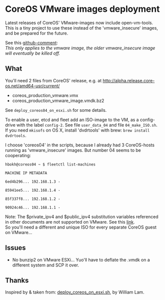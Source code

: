 # CoreOS VMware images deployment

Latest releases of CoreOS' VMware-images now include open-vm-tools.  
This is a tiny project to use these instead of the 'vmware_insecure' images, and be prepared for the future.

See this [github-comment](https://github.com/coreos/coreos-overlay/issues/499#issuecomment-58461747):  
*This only applies to the vmware image, the older vmware\_insecure image will eventually be killed off.*

## What

You'll need 2 files from CoreOS' release, e.g. at http://alpha.release.core-os.net/amd64-usr/current/

- coreos_production_vmware.vmx
- coreos_production_vmware_image.vmdk.bz2

See `deploy_coreos04_on_esxi.sh` for some details.

To enable a user, etcd and fleet add an ISO-image to the VM, as a config-drive with the label `config-2`. 
See file `user_data_04` and file `04_make_ISO.sh`.  
If you need `mkisofs` on OS X, install 'dvdrtools' with brew: `brew install dvdrtools`.

I choose 'coreos04' in the scripts, because I already had 3 CoreOS-hosts running as 'vmware_insecure' images. But number 04 seems to be cooperating: 

<code>hbokh@coreos04 ~ $ fleetctl list-machines  
MACHINE		IP		METADATA  
6ed4b296...	192.168.1.3	-  
85941ee5...	192.168.1.4	-  
85f337f8...	192.168.1.2	-  
90924c46...	192.168.1.1	-  </code>

Note: The $private_ipv4 and $public_ipv4 substitution variables referenced in other documents are not supported on VMware. See this [link](https://coreos.com/docs/running-coreos/platforms/vmware/).  
So you'll need a different and unique ISO for every separate CoreOS guest on VMware...


## Issues

- No bunzip2 on VMware ESXi... Yuo'll have to deflate the .vmdk on a different system and SCP it over.

## Thanks

Inspired by & taken from: [deploy_coreos_on_esxi.sh](https://github.com/lamw/vghetto-scripts/blob/master/shell/deploy_coreos_on_esxi.sh), by William Lam.
